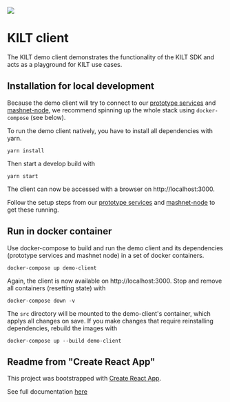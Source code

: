 [![](https://user-images.githubusercontent.com/39338561/122415864-8d6a7c00-cf88-11eb-846f-a98a936f88da.png)](https://kilt.io)

# KILT client

The KILT demo client demonstrates the functionality of the KILT SDK and acts as a playground for KILT use cases.

## Installation for local development
Because the demo client will try to connect to our [prototype services](https://github.com/KILTprotocol/prototype-services) and [mashnet-node](https://github.com/KILTprotocol/mashnet-node), we recommend spinning up the whole stack using `docker-compose` (see below).

To run the demo client natively, you have to install all dependencies with yarn.
```
yarn install
```
Then start a develop build with
```
yarn start
```
The client can now be accessed with a browser on http://localhost:3000.

Follow the setup steps from our [prototype services](https://github.com/KILTprotocol/prototype-services) and [mashnet-node](https://github.com/KILTprotocol/mashnet-node) to get these running.

## Run in docker container

Use docker-compose to build and run the demo client and its dependencies (prototype services and mashnet node) in a set of docker containers.
```
docker-compose up demo-client
```
Again, the client is now available on http://localhost:3000.
Stop and remove all containers (resetting state) with 
```
docker-compose down -v
```
The `src` directory will be mounted to the demo-client's container, which applys all changes on save.
If you make changes that require reinstalling dependencies, rebuild the images with
```
docker-compose up --build demo-client
```

## Readme from "Create React App"
This project was bootstrapped with [Create React App](https://github.com/facebookincubator/create-react-app).

See full documentation [here](https://facebook.github.io/create-react-app/docs/getting-started)
